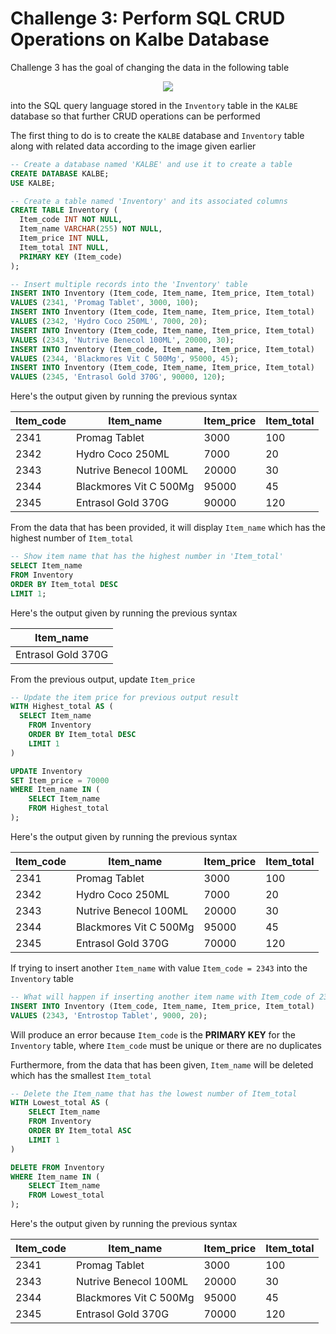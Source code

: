 # Challenge 3: Perform SQL CRUD Operations on Kalbe Database

Challenge 3 has the goal of changing the data in the following table

<div align="center"><img src="https://drive.google.com/uc?export=view&id=1JmSbh24mH5MlibpZfb_TF9RQ6eMc4aKY"></div>

into the SQL query language stored in the `Inventory` table in the `KALBE` database so that further CRUD operations can be performed

The first thing to do is to create the `KALBE` database and `Inventory` table along with related data according to the image given earlier

```sql
-- Create a database named 'KALBE' and use it to create a table
CREATE DATABASE KALBE;
USE KALBE;

-- Create a table named 'Inventory' and its associated columns
CREATE TABLE Inventory (
  Item_code INT NOT NULL,
  Item_name VARCHAR(255) NOT NULL,
  Item_price INT NULL,
  Item_total INT NULL,
  PRIMARY KEY (Item_code)
);

-- Insert multiple records into the 'Inventory' table 
INSERT INTO Inventory (Item_code, Item_name, Item_price, Item_total)
VALUES (2341, 'Promag Tablet', 3000, 100);
INSERT INTO Inventory (Item_code, Item_name, Item_price, Item_total)
VALUES (2342, 'Hydro Coco 250ML', 7000, 20);
INSERT INTO Inventory (Item_code, Item_name, Item_price, Item_total)
VALUES (2343, 'Nutrive Benecol 100ML', 20000, 30);
INSERT INTO Inventory (Item_code, Item_name, Item_price, Item_total)
VALUES (2344, 'Blackmores Vit C 500Mg', 95000, 45);
INSERT INTO Inventory (Item_code, Item_name, Item_price, Item_total)
VALUES (2345, 'Entrasol Gold 370G', 90000, 120);
```

Here's the output given by running the previous syntax

| Item_code | Item_name | Item_price | Item_total |
| --------- | --------- | ---------- | ---------- |
| 2341 | Promag Tablet | 3000 | 100 |
| 2342 | Hydro Coco 250ML | 7000 | 20 |
| 2343 | Nutrive Benecol 100ML | 20000 | 30 |
| 2344 | Blackmores Vit C 500Mg | 95000 | 45 |
| 2345 | Entrasol Gold 370G | 90000 | 120 |

From the data that has been provided, it will display `Item_name` which has the highest number of `Item_total`

```sql
-- Show item name that has the highest number in 'Item_total'
SELECT Item_name
FROM Inventory
ORDER BY Item_total DESC
LIMIT 1;
```

Here's the output given by running the previous syntax

| Item_name |
| --------- |
| Entrasol Gold 370G |

From the previous output, update `Item_price`

```sql
-- Update the item price for previous output result
WITH Highest_total AS (
  SELECT Item_name
	FROM Inventory
	ORDER BY Item_total DESC
	LIMIT 1
)

UPDATE Inventory
SET Item_price = 70000
WHERE Item_name IN (
	SELECT Item_name
	FROM Highest_total
);
```

Here's the output given by running the previous syntax

| Item_code | Item_name | Item_price | Item_total |
| --------- | --------- | ---------- | ---------- |
| 2341 | Promag Tablet | 3000 | 100 |
| 2342 | Hydro Coco 250ML | 7000 | 20 |
| 2343 | Nutrive Benecol 100ML | 20000 | 30 |
| 2344 | Blackmores Vit C 500Mg | 95000 | 45 |
| 2345 | Entrasol Gold 370G | 70000 | 120 |

If trying to insert another `Item_name` with value `Item_code = 2343` into the `Inventory` table

```sql
-- What will happen if inserting another item name with Item_code of 2343 into the table
INSERT INTO Inventory (Item_code, Item_name, Item_price, Item_total)
VALUES (2343, 'Entrostop Tablet', 9000, 20);
```

Will produce an error because `Item_code` is the **PRIMARY KEY** for the `Inventory` table, where `Item_code` must be unique or there are no duplicates

Furthermore, from the data that has been given, `Item_name` will be deleted which has the smallest `Item_total`

```sql
-- Delete the Item_name that has the lowest number of Item_total
WITH Lowest_total AS (
	SELECT Item_name
	FROM Inventory
	ORDER BY Item_total ASC
	LIMIT 1
)

DELETE FROM Inventory 
WHERE Item_name IN (
	SELECT Item_name
	FROM Lowest_total
);
```

Here's the output given by running the previous syntax

| Item_code | Item_name | Item_price | Item_total |
| --------- | --------- | ---------- | ---------- |
| 2341 | Promag Tablet | 3000 | 100 |
| 2343 | Nutrive Benecol 100ML | 20000 | 30 |
| 2344 | Blackmores Vit C 500Mg | 95000 | 45 |
| 2345 | Entrasol Gold 370G | 70000 | 120 |
